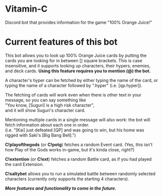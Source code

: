 # Vitamin-C
Discord bot that provides information for the game "100% Orange Juice!"

# Current features of this bot
This bot allows you to look up 100% Orange Juice cards by putting the cards you are looking for in between [] square brackets.
This is case insensitive, and it supports looking up characters, their hypers, enemies, and deck cards.
**Using this feature requires you to mention (@) the bot.**

A character's hyper can be fetched by either typing the name of the card, or typing the name of a character followed by ".hyper" (i.e. [qp.hyper]).

The fetching of cards will work even when there is other text in your message, so you can say something like  
"You know, [Suguri] is a high risk character",  
and it will show Suguri's character card.

Mentioning multiple cards in a single message will also work: the bot will fetch information about each one in order.  
(i.e. "[Kai] just defeated [QP] and was going to win, but his home was rigged with Saki's [Big Bang Bell].")

**C!playofthegods** (or **C!potg**) fetches a random Event card. (Yes, this isn't how Play of the Gods works in-game, but it's kinda close, right?)

**C!extention** (or **C!ext**) fetches a random Battle card, as if you had played the card Extension.

**C!saltybet** allows you to run a simulated battle between randomly selected characters (currently only supports the starting 4 characters).

***More features and functionality to come in the future.***
